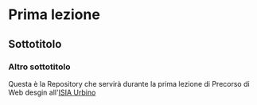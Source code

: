 # Prima lezione
## Sottotitolo
### Altro sottotitolo

Questa è la Repository che servirà durante la prima lezione di Precorso di Web desgin all'[ISIA Urbino](https://isiaurbino.net/)
